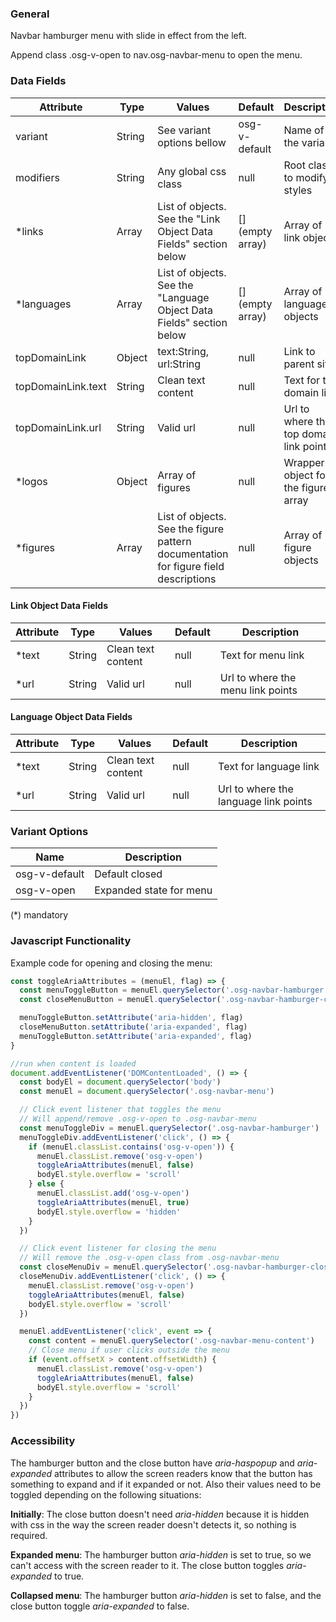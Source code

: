 ### General
Navbar hamburger menu with slide in effect from the left.

Append class .osg-v-open to nav.osg-navbar-menu to open the menu.

### Data Fields
| Attribute | Type | Values | Default | Description |
|---|---|---|---|---|
| variant | String | See variant options bellow | osg-v-default | Name of the variant |
| modifiers | String | Any global css class | null | Root class to modify styles |
| *links | Array | List of objects. See the "Link Object Data Fields" section below | [] (empty array) | Array of link objects |
| *languages | Array | List of objects. See the "Language Object Data Fields" section below | [] (empty array) | Array of language objects |
| topDomainLink | Object | text:String, url:String | null | Link to parent site |
| topDomainLink.text | String | Clean text content | null | Text for top domain link |
| topDomainLink.url | String | Valid url | null | Url to where the top domain link points |
| *logos | Object | Array of figures | null | Wrapper object for the figures array |
| *figures | Array | List of objects. See the figure pattern documentation for figure field descriptions | null | Array of figure objects |

#### Link Object Data Fields
| Attribute | Type | Values | Default | Description |
|---|---|---|---|---|
| *text | String | Clean text content | null | Text for menu link |
| *url | String | Valid url | null | Url to where the menu link points |

#### Language Object Data Fields
| Attribute | Type | Values | Default | Description |
|---|---|---|---|---|
| *text | String | Clean text content | null | Text for language link |
| *url | String | Valid url | null | Url to where the language link points |

### Variant Options
| Name | Description |
|------|-------------|
| osg-v-default | Default closed |
| osg-v-open | Expanded state for menu |

(*) mandatory

### Javascript Functionality

Example code for opening and closing the menu:

```javascript
const toggleAriaAttributes = (menuEl, flag) => {
  const menuToggleButton = menuEl.querySelector('.osg-navbar-hamburger .osg-navbar-hamburger-icon')
  const closeMenuButton = menuEl.querySelector('.osg-navbar-hamburger-close .osg-navbar-hamburger-icon')

  menuToggleButton.setAttribute('aria-hidden', flag)
  closeMenuButton.setAttribute('aria-expanded', flag)
  menuToggleButton.setAttribute('aria-expanded', flag)
}

//run when content is loaded
document.addEventListener('DOMContentLoaded', () => {
  const bodyEl = document.querySelector('body')
  const menuEl = document.querySelector('.osg-navbar-menu')

  // Click event listener that toggles the menu
  // Will append/remove .osg-v-open to .osg-navbar-menu
  const menuToggleDiv = menuEl.querySelector('.osg-navbar-hamburger')
  menuToggleDiv.addEventListener('click', () => {
    if (menuEl.classList.contains('osg-v-open')) {
      menuEl.classList.remove('osg-v-open')
      toggleAriaAttributes(menuEl, false)
      bodyEl.style.overflow = 'scroll'
    } else {
      menuEl.classList.add('osg-v-open')
      toggleAriaAttributes(menuEl, true)
      bodyEl.style.overflow = 'hidden'
    }
  })

  // Click event listener for closing the menu
  // Will remove the .osg-v-open class from .osg-navbar-menu
  const closeMenuDiv = menuEl.querySelector('.osg-navbar-hamburger-close')
  closeMenuDiv.addEventListener('click', () => {
    menuEl.classList.remove('osg-v-open')
    toggleAriaAttributes(menuEl, false)
    bodyEl.style.overflow = 'scroll'
  })

  menuEl.addEventListener('click', event => {
    const content = menuEl.querySelector('.osg-navbar-menu-content')
    // Close menu if user clicks outside the menu
    if (event.offsetX > content.offsetWidth) {
      menuEl.classList.remove('osg-v-open')
      toggleAriaAttributes(menuEl, false)
      bodyEl.style.overflow = 'scroll'
    }
  })
})

```

### Accessibility
The hamburger button and the close button have *aria-haspopup* and *aria-expanded* attributes to allow the screen readers know that the button has something to expand and if it expanded or not. Also their values need to be toggled depending on the following situations:

**Initially**: The close button doesn't need *aria-hidden* because it is hidden with css in the way the screen reader doesn't detects it, so nothing is required.

**Expanded menu**: The hamburger button *aria-hidden* is set to true, so we can't access with the screen reader to it. The close button toggles *aria-expanded* to true.

**Collapsed menu**: The hamburger button *aria-hidden* is set to false, and the close button toggle *aria-expanded* to false.
